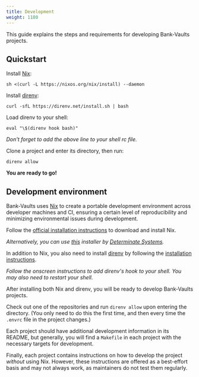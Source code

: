 ```yaml
---
title: Development
weight: 1180
---
```


This guide explains the steps and requirements for developing Bank-Vaults projects.

## Quickstart

Install [Nix](https://nixos.org/download.html):

```shell
sh <(curl -L https://nixos.org/nix/install) --daemon
```

Install [direnv](https://direnv.net/docs/installation.html):

```shell
curl -sfL https://direnv.net/install.sh | bash
```

Load direnv to your shell:

```shell
eval "\$(direnv hook bash)"
```

_Don't forget to add the above line to your shell rc file._

Clone a project and enter its directory, then run:

```shell
direnv allow
```

**You are ready to go!**

## Development environment

Bank-Vaults uses [Nix](https://nixos.org/) to create a portable development environment across developer machines and CI,
ensuring a certain level of reproducibility and minimizing environmental issues during development.

Follow the [official installation instructions](https://nixos.org/download.html) to download and install Nix.

_Alternatively, you can use [this](https://github.com/DeterminateSystems/nix-installer) installer by [Determinate Systems](https://github.com/DeterminateSystems)._

In addition to Nix, you also need to install [direnv](https://direnv.net/) by following the [installation instructions](https://direnv.net/docs/installation.html).

_Follow the onscreen instructions to add direnv's hook to your shell. You may also need to restart your shell._

After installing both Nix and direnv, you will be ready to develop Bank-Vaults projects.

Check out one of the repositories and run `direnv allow` upon entering the directory.
(You only need to do this the first time, and then every time the `.envrc` file in the project changes.)

Each project should have additional development information in its README, but generally,
you will find a `Makefile` in each project with the necessary targets for development.

Finally, each project contains instructions on how to develop the project _without_ using Nix.
However, these instructions are offered as a best-effort basis and may not always work, as maintainers do not test them regularly.
